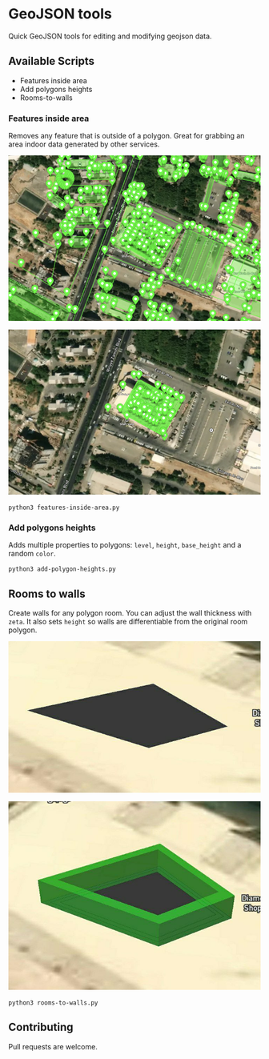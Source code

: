 # GeoJSON tools

Quick GeoJSON tools for editing and modifying geojson data.

## Available Scripts

- Features inside area
- Add polygons heights
- Rooms-to-walls

### Features inside area

Removes any feature that is outside of a polygon. Great for grabbing an area indoor data generated by other services.

![before](img/features-inside-area-before.png)

![after](img/features-inside-area-after.png)

```
python3 features-inside-area.py
```

### Add polygons heights

Adds multiple properties to polygons: `level`, `height`, `base_height` and a random `color`.

```
python3 add-polygon-heights.py
```

## Rooms to walls

Create walls for any polygon room. You can adjust the wall thickness with `zeta`. It also sets `height` so walls are differentiable from the original room polygon.

![before](img/rooms-to-walls-before.jpeg)

![after](img/rooms-to-walls-after.jpeg)

```
python3 rooms-to-walls.py
```

## Contributing

Pull requests are welcome.